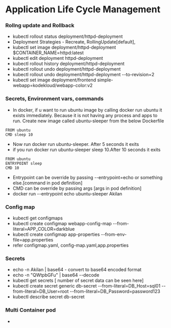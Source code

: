 # Application Life Cycle Management

### Rollng update and Rollback

* kubectl rollout status deployment/httpd-deployment
* Deployment Strategies - Recreate, RollingUpdate[default],
* kubectl set image deployment/httpd-deployment $CONTAINER_NAME=httpd:latest
* kubectl edit deployment httpd-deployment
* kubectl rollout history deployment/httpd-deployment
* kubectl rollout undo deployment/httpd-deployment
* kubectl rollout undo deployment/httpd-deployment --to-revision=2
* kubectl set image deployment/frontend simple-webapp=kodekloud/webapp-color:v2

### Secrets, Environment vars, commands
* In docker, if u want to run ubuntu image by calling docker run ubuntu it exists immediately. Because it is not having any process and apps to run. Create new image called ubuntu-sleeper from the below Dockerfile
```
FROM ubuntu
CMD sleep 10
```
* Now run docker run ubuntu-sleeper. After 5 seconds it exits
* if you run docker run ubuntu-sleeper sleep 10.After 10 seconds it exits
```
FROM ubuntu
ENTRYPOINT sleep
CMD 10
```
* Entrypoint can be override by passing --entrypoint=echo or something else.[command in pod definition]
* CMD can be override by passing args [args in pod definition]
* docker run --entrypoint echo ubuntu-sleeper Akilan

### Config map
* kubectl get configmaps
* kubectl create configmap webapp-config-map --from-literal=APP_COLOR=darkblue
* kubectl create configmap app-properties --from-env-file=app.properties
* refer configmap.yaml, config-map.yaml,app.properties

### Secrets
* echo -n Akilan | base64 - convert to base64 encoded format
* echo -n "QWtpbGFu" | base64 --decode
* kubectl get secrets [ number of secret data can be seen here]
* kubectl create secret generic db-secret --from-literal=DB_Host=sql01 --from-literal=DB_User=root --from-literal=DB_Password=password123
* kubectl describe secret db-secret

### Multi Container pod
* 